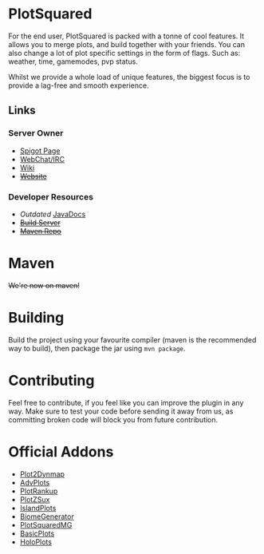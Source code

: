 # PlotSquared
For the end user, PlotSquared is packed with a tonne of cool features.
It allows you to merge plots, and build together with your friends. 
You can also change a lot of plot specific settings in the form of
flags. Such as: weather, time, gamemodes, pvp status. 

Whilst we provide a whole load of unique features, the biggest focus
is to provide a lag-free and smooth experience.

## Links

### Server Owner
* [Spigot Page](https://www.spigotmc.org/resources/plotsquared.1177/)
* [WebChat/IRC](http://webchat.esper.net/?nick=&channels=IntellectualCrafters&fg_color=000&fg_sec_color=000&bg_color=FFF)
* [Wiki](https://github.com/intellectualcrafters/plotsquared/wiki)
* [~~Website~~](http://plotsquared.com)

### Developer Resources
* *Outdated* [JavaDocs](http://empcraft.com/plotsquared/doc/)
* [~~Build Server~~](http://ci.intellectualsites.com/job/PlotSquared/)
* [~~Maven Repo~~](http://mvn.intellectualsites.com/content/repositories/intellectualsites/)


# Maven
~~We're now on maven!~~
<!-- ```xml -->
<!-- Repository -->
<!-- <repository> -->
<!--     <id>intellectualsites</id> -->
<!--     <url>http://mvn.intellectualsites.com/content/repositories/intellectualsites/</url> -->
<!-- </repository> -->
<!-- Dependency -->
<!-- <dependency> -->
<!--   <groupId>com.intellectualcrafters</groupId> -->
<!--   <artifactId>PlotSquared</artifactId> -->
<!--   <version>2.12.9</version> -->
<!-- </dependency> -->
<!-- ``` -->

# Building
Build the project using your favourite compiler (maven is the recommended way to build), then package the jar using `mvn package`. 

# Contributing
Feel free to contribute, if you feel like you can improve the plugin in any way. Make sure to test your code before sending it away from us, as committing broken code will block you from future contribution.

# Official Addons
* [Plot2Dynmap](http://www.spigotmc.org/resources/plot2dynmap.1292/)
* [AdvPlots](http://www.spigotmc.org/resources/advplots-%CE%B2.1500/)
* [PlotRankup](http://www.spigotmc.org/resources/plotrankup.1571/)
* [PlotZSux](https://www.spigotmc.org/resources/plotzsux.9563/)
* [IslandPlots](https://www.spigotmc.org/resources/islandplots.9421/)
* [BiomeGenerator](https://www.spigotmc.org/resources/biomegenerator.1663/)
* [PlotSquaredMG](https://www.spigotmc.org/resources/plotsquaredmg.8025/)
* [BasicPlots](https://www.spigotmc.org/resources/basicplots.6901/)
* [HoloPlots](https://www.spigotmc.org/resources/holoplots.4880/)
